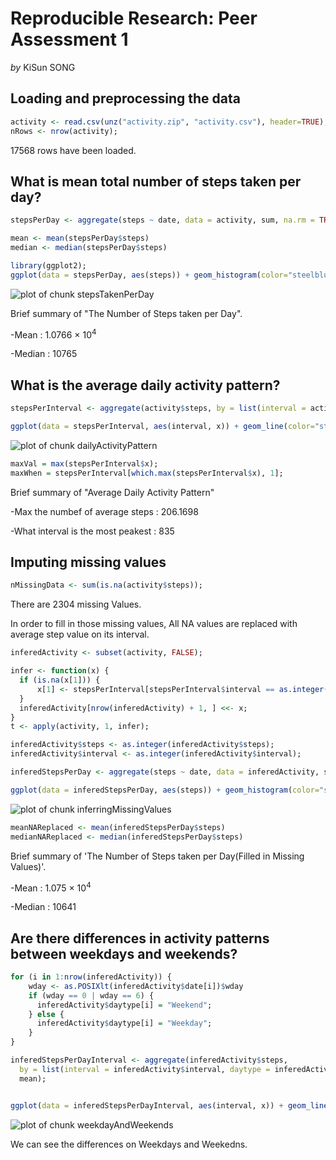 # Reproducible Research: Peer Assessment 1

*by* KiSun SONG

## Loading and preprocessing the data


```r
activity <- read.csv(unz("activity.zip", "activity.csv"), header=TRUE);
nRows <- nrow(activity);
```

17568 rows have been loaded.




## What is mean total number of steps taken per day?


```r
stepsPerDay <- aggregate(steps ~ date, data = activity, sum, na.rm = TRUE);

mean <- mean(stepsPerDay$steps)
median <- median(stepsPerDay$steps)

library(ggplot2);
ggplot(data = stepsPerDay, aes(steps)) + geom_histogram(color="steelblue", fill="steelblue", binwidth=500) + labs(title = "The Histogram of Steps Per Days", x = "Steps Per Day", y ="The Number of Days");
```

![plot of chunk stepsTakenPerDay](figure/stepsTakenPerDay.png) 

Brief summary of "The Number of Steps taken per Day".

-Mean : 1.0766 &times; 10<sup>4</sup>

-Median : 10765


## What is the average daily activity pattern?


```r
stepsPerInterval <- aggregate(activity$steps, by = list(interval = activity$interval), mean, na.rm=TRUE);

ggplot(data = stepsPerInterval, aes(interval, x)) + geom_line(color="steelblue") + labs(title = "Average Daily Actity", y="Number Of Steps", x = "interval");
```

![plot of chunk dailyActivityPattern](figure/dailyActivityPattern.png) 

```r
maxVal = max(stepsPerInterval$x);
maxWhen = stepsPerInterval[which.max(stepsPerInterval$x), 1];
```

Brief summary of "Average Daily Activity Pattern"

-Max the numbef of average steps : 206.1698


-What interval is the most peakest : 835




## Imputing missing values


```r
nMissingData <- sum(is.na(activity$steps));
```

There are 2304 missing Values.


In order to fill in those missing values, All NA values are replaced with average step value on its interval.



```r
inferedActivity <- subset(activity, FALSE);

infer <- function(x) {
  if (is.na(x[1])) {
      x[1] <- stepsPerInterval[stepsPerInterval$interval == as.integer(x[3]), 2];
  } 
  inferedActivity[nrow(inferedActivity) + 1, ] <<- x;
}
t <- apply(activity, 1, infer);

inferedActivity$steps <- as.integer(inferedActivity$steps);
inferedActivity$interval <- as.integer(inferedActivity$interval);

inferedStepsPerDay <- aggregate(steps ~ date, data = inferedActivity, sum, na.rm = TRUE);

ggplot(data = inferedStepsPerDay, aes(steps)) + geom_histogram(color="steelblue", fill="steelblue", binwidth=500) + labs(title = "The Histogram of Inferered Steps Per Days", x = "Steps Per Day", y ="The Number of Days");
```

![plot of chunk inferringMissingValues](figure/inferringMissingValues.png) 

```r
meanNAReplaced <- mean(inferedStepsPerDay$steps)
medianNAReplaced <- median(inferedStepsPerDay$steps)
```

Brief summary of 'The Number of Steps taken per Day(Filled in Missing Values)'.

-Mean : 1.075 &times; 10<sup>4</sup>

-Median : 10641

## Are there differences in activity patterns between weekdays and weekends?


```r
for (i in 1:nrow(inferedActivity)) {
    wday <- as.POSIXlt(inferedActivity$date[i])$wday
    if (wday == 0 | wday == 6) {
      inferedActivity$daytype[i] = "Weekend";
    } else {
      inferedActivity$daytype[i] = "Weekday";
    } 
}

inferedStepsPerDayInterval <- aggregate(inferedActivity$steps,
  by = list(interval = inferedActivity$interval, daytype = inferedActivity$daytype), 
  mean);


ggplot(data = inferedStepsPerDayInterval, aes(interval, x)) + geom_line(color="steelblue") + labs(title = "Average Daily Actity", y="Number Of Steps", x = "interval") + facet_grid(daytype ~ .);
```

![plot of chunk weekdayAndWeekends](figure/weekdayAndWeekends.png) 

We can see the differences on Weekdays and Weekedns.





